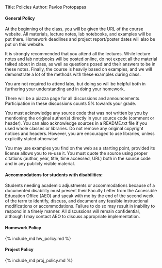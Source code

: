 Title: Policies
Author: Pavlos Protopapas

#### General Policy

At the beginning of the class, you will be given the URL of the course website.
All materials, lecture notes, lab notebooks, and examples will be put there.
 Homework deadlines and project report/poster dates will also be put on this website.

It is strongly recommended that you attend all the lectures. While lecture notes and lab notebooks will be posted online, do not expect all the material talked about in class, as well as questions posed and their answers to be in these notes.  Finally, the course is heavily based on examples, and we will demonstrate a lot of the methods with these examples during class.

You are not required to attend labs, but doing so will be helpful both in furthering your understanding and in doing your homework.

There will be a piazza page for all discussions and announcements. Participation in these discussions counts 5\% towards your grade.

You must acknowledge any source code that was not written by you by mentioning the original author(s) directly in your source code (comment or header). You can also acknowledge sources in a README.txt file if you used whole classes or libraries. Do not remove any original copyright notices and headers. However, you are encouraged to use libraries, unless explicitly stated otherwise!

You may use examples you find on the web as a starting point, provided its license allows you to re-use it. You must quote the source using  proper citations (author, year, title, time accessed, URL) both in the source code and in any publicly visible material. 

 
#### Accommodations for students with disabilities:

Students needing academic adjustments or accommodations because of a documented disability must present their Faculty Letter from the Accessible Education Office (AEO) and speak with me by the end of the second week of the term to identify, discuss, and document any feasible instructional modifications or accommodations. Failure to do so may result in inability to respond in a timely manner. All discussions will remain confidential, although I may contact AEO to discuss appropriate implementation.

#### Homework Policy

{% include_md hw_policy.md %}

#### Project Policy

{% include_md proj_policy.md %}